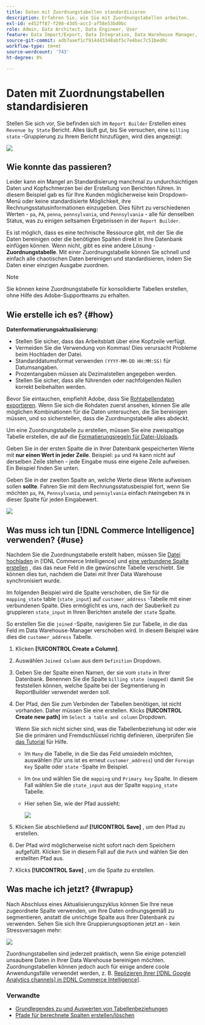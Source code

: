 ```yaml
---
title: Daten mit Zuordnungstabellen standardisieren
description: Erfahren Sie, wie Sie mit Zuordnungstabellen arbeiten.
exl-id: e452ff87-f298-43d5-acc3-af58e53bd0bc
role: Admin, Data Architect, Data Engineer, User
feature: Data Import/Export, Data Integration, Data Warehouse Manager, Commerce Tables
source-git-commit: adb7aaef1cf914d43348abf5c7e4bec7c51bed0c
workflow-type: tm+mt
source-wordcount: '743'
ht-degree: 0%

---
```


# Daten mit Zuordnungstabellen standardisieren

Stellen Sie sich vor, Sie befinden sich im `Report Builder` Erstellen eines `Revenue by State` Bericht. Alles läuft gut, bis Sie versuchen, eine `billing state` -Gruppierung zu Ihrem Bericht hinzufügen, wird dies angezeigt:

![](../../assets/Messy_State_Segments.png)

## Wie konnte das passieren?

Leider kann ein Mangel an Standardisierung manchmal zu undurchsichtigen Daten und Kopfschmerzen bei der Erstellung von Berichten führen. In diesem Beispiel gab es für Ihre Kunden möglicherweise kein Dropdown-Menü oder keine standardisierte Möglichkeit, ihre Rechnungsstatusinformationen einzugeben. Dies führt zu verschiedenen Werten - `pa`, `PA`, `penna`, `pennsylvania`, und `Pennsylvania` - alle für denselben Status, was zu einigen seltsamen Ergebnissen in der `Report Builder`.

Es ist möglich, dass es eine technische Ressource gibt, mit der Sie die Daten bereinigen oder die benötigten Spalten direkt in Ihre Datenbank einfügen können. Wenn nicht, gibt es eine andere Lösung - **Zuordnungstabelle**. Mit einer Zuordnungstabelle können Sie schnell und einfach alle chaotischen Daten bereinigen und standardisieren, indem Sie Daten einer einzigen Ausgabe zuordnen.

>[!NOTE]
>
>Sie können keine Zuordnungstabelle für konsolidierte Tabellen erstellen, ohne Hilfe des Adobe-Supportteams zu erhalten.

## Wie erstelle ich es? {#how}

**Datenformatierungsaktualisierung:**

* Stellen Sie sicher, dass das Arbeitsblatt über eine Kopfzeile verfügt.
* Vermeiden Sie die Verwendung von Kommas! Dies verursacht Probleme beim Hochladen der Datei.
* Standarddatumsformat verwenden `(YYYY-MM-DD HH:MM:SS)` für Datumsangaben.
* Prozentangaben müssen als Dezimalstellen angegeben werden.
* Stellen Sie sicher, dass alle führenden oder nachfolgenden Nullen korrekt beibehalten werden.

Bevor Sie eintauchen, empfiehlt Adobe, dass Sie [Rohtabellendaten exportieren](../../tutorials/export-raw-data.md). Wenn Sie sich die Rohdaten zuerst ansehen, können Sie alle möglichen Kombinationen für die Daten untersuchen, die Sie bereinigen müssen, und so sicherstellen, dass die Zuordnungstabelle alles abdeckt.

Um eine Zuordnungstabelle zu erstellen, müssen Sie eine zweispaltige Tabelle erstellen, die auf die [Formatierungsregeln für Datei-Uploads](../../data-analyst/importing-data/connecting-data/using-file-uploader.md).

Geben Sie in der ersten Spalte die in Ihrer Datenbank gespeicherten Werte mit **nur einen Wert in jeder Zeile**. Beispiel: `pa` und `PA` kann nicht auf derselben Zeile stehen - jede Eingabe muss eine eigene Zeile aufweisen. Ein Beispiel finden Sie unten.

Geben Sie in der zweiten Spalte an, welche Werte diese Werte aufweisen sollen **sollte**. Fahren Sie mit dem Rechnungsstatusbeispiel fort, wenn Sie möchten `pa`, `PA`, `Pennsylvania`, und `pennsylvania` einfach `PA`eingeben `PA` in dieser Spalte für jeden Eingabewert.

![](../../assets/Mapping_table_examples.jpg)

## Was muss ich tun [!DNL Commerce Intelligence] verwenden? {#use}

Nachdem Sie die Zuordnungstabelle erstellt haben, müssen Sie [Datei hochladen](../../data-analyst/importing-data/connecting-data/using-file-uploader.md) in [!DNL Commerce Intelligence] und [eine verbundene Spalte erstellen](../../data-analyst/data-warehouse-mgr/calc-column-types.md) , das das neue Feld in die gewünschte Tabelle verschiebt. Sie können dies tun, nachdem die Datei mit Ihrer Data Warehouse synchronisiert wurde.

Im folgenden Beispiel wird die Spalte verschoben, die Sie für die `mapping_state` table (`state_input`) auf `customer_address` -Tabelle mit einer verbundenen Spalte. Dies ermöglicht es uns, nach der Sauberkeit zu gruppieren `state_input` in Ihren Berichten anstelle der `state` Spalte.

So erstellen Sie die `joined` -Spalte, navigieren Sie zur Tabelle, in die das Feld im Data Warehouse-Manager verschoben wird. In diesem Beispiel wäre dies die `customer_address` Tabelle.

1. Klicken **[!UICONTROL Create a Column]**.
1. Auswählen `Joined Column` aus dem `Definition` Dropdown.
1. Geben Sie der Spalte einen Namen, der sie vom `state` in Ihrer Datenbank. Benennen Sie die Spalte `billing state (mapped)` damit Sie feststellen können, welche Spalte bei der Segmentierung in ReportBuilder verwendet werden soll.
1. Der Pfad, den Sie zum Verbinden der Tabellen benötigen, ist nicht vorhanden. Daher müssen Sie eine erstellen. Klicks **[!UICONTROL Create new path]**  im `Select a table and column` Dropdown.

   Wenn Sie sich nicht sicher sind, was die Tabellenbeziehung ist oder wie Sie die primären und Fremdschlüssel richtig definieren, überprüfen Sie [das Tutorial](../../data-analyst/data-warehouse-mgr/create-paths-calc-columns.md) für Hilfe.

   * Im `Many` die Tabelle, in die Sie das Feld umsiedeln möchten, auswählen (für uns ist es erneut `customer_address`) und der `Foreign Key` Spalte oder `state` -Spalte im Beispiel.
   * Im `One` und wählen Sie die `mapping` und `Primary key` Spalte. In diesem Fall wählen Sie die `state_input` aus der Spalte `mapping_state` Tabelle.
   * Hier sehen Sie, wie der Pfad aussieht:

     ![](../../assets/State_Mapping_Path.png)

1. Klicken Sie abschließend auf **[!UICONTROL Save]** , um den Pfad zu erstellen.
1. Der Pfad wird möglicherweise nicht sofort nach dem Speichern aufgefüllt. Klicken Sie in diesem Fall auf die `Path` und wählen Sie den erstellten Pfad aus.
1. Klicks **[!UICONTROL Save]** , um die Spalte zu erstellen.

## Was mache ich jetzt? {#wrapup}

Nach Abschluss eines Aktualisierungszyklus können Sie Ihre neue zugeordnete Spalte verwenden, um Ihre Daten ordnungsgemäß zu segmentieren, anstatt die unrichtige Spalte aus Ihrer Datenbank zu verwenden. Sehen Sie sich Ihre Gruppierungsoptionen jetzt an - kein Stressversagen mehr:

![](../../assets/Clean_State_Segments.png)

Zuordnungstabellen sind jederzeit praktisch, wenn Sie einige potenziell unsaubere Daten in Ihrer Data Warehouse bereinigen möchten. Zuordnungstabellen können jedoch auch für einige andere coole Anwendungsfälle verwendet werden, z. B. [Replizieren Ihrer [!DNL Google Analytics channels] in [!DNL Commerce Intelligence]](../data-warehouse-mgr/rep-google-analytics-channels.md).

### Verwandte

* [Grundlegendes zu und Auswerten von Tabellenbeziehungen](../data-warehouse-mgr/table-relationships.md)
* [Pfade für berechnete Spalten erstellen/löschen](../data-warehouse-mgr/create-paths-calc-columns.md)
